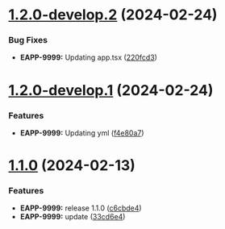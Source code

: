# [1.2.0-develop.2](https://github.com/pvega95/starlight-test/compare/v1.2.0-develop.1...v1.2.0-develop.2) (2024-02-24)


### Bug Fixes

* **EAPP-9999:** Updating app.tsx ([220fcd3](https://github.com/pvega95/starlight-test/commit/220fcd3462fdaf4a2da0c642eaed94cc91727664))

# [1.2.0-develop.1](https://github.com/pvega95/starlight-test/compare/v1.1.0...v1.2.0-develop.1) (2024-02-24)


### Features

* **EAPP-9999:** Updating yml ([f4e80a7](https://github.com/pvega95/starlight-test/commit/f4e80a7894d6f1fa7953414653fd279cc3303193))

# [1.1.0](https://github.com/pvega95/starlight-test/compare/v1.0.0...v1.1.0) (2024-02-13)


### Features

* **EAPP-9999:** release 1.1.0 ([c6cbde4](https://github.com/pvega95/starlight-test/commit/c6cbde4c7cd611afec1f29d23ff88bc83faf4423))
* **EAPP-9999:** update ([33cd6e4](https://github.com/pvega95/starlight-test/commit/33cd6e43cb684a1ac7d463f02c0342ae2d886dde))
